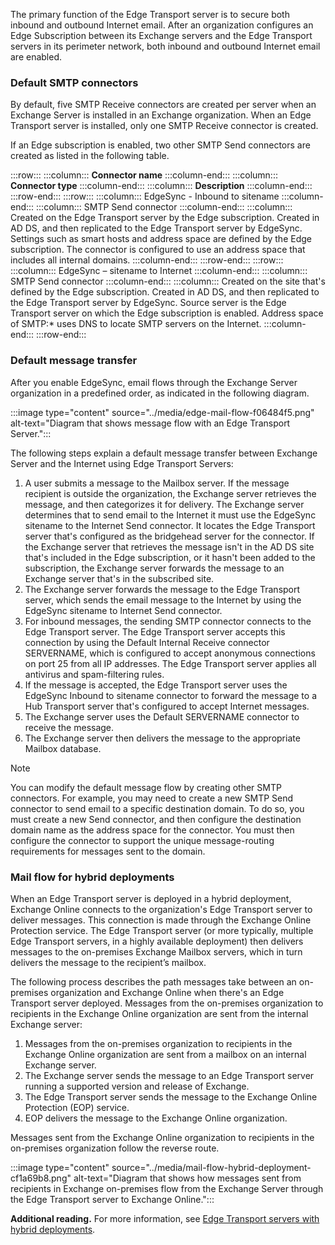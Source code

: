 The primary function of the Edge Transport server is to secure both inbound and outbound Internet email. After an organization configures an Edge Subscription between its Exchange servers and the Edge Transport servers in its perimeter network, both inbound and outbound Internet email are enabled.

### Default SMTP connectors

By default, five SMTP Receive connectors are created per server when an Exchange Server is installed in an Exchange organization. When an Edge Transport server is installed, only one SMTP Receive connector is created.

If an Edge subscription is enabled, two other SMTP Send connectors are created as listed in the following table.

:::row:::
  :::column:::
    **Connector name**
  :::column-end:::
  :::column:::
    **Connector type**
  :::column-end:::
  :::column:::
    **Description**
  :::column-end:::
:::row-end:::
:::row:::
  :::column:::
    EdgeSync - Inbound to sitename
  :::column-end:::
  :::column:::
    SMTP Send connector
  :::column-end:::
  :::column:::
    Created on the Edge Transport server by the Edge subscription.
Created in AD DS, and then replicated to the Edge Transport server by EdgeSync.
Settings such as smart hosts and address space are defined by the Edge subscription. The connector is configured to use an address space that includes all internal domains.
  :::column-end:::
:::row-end:::
:::row:::
  :::column:::
    EdgeSync – sitename to Internet
  :::column-end:::
  :::column:::
    SMTP Send connector
  :::column-end:::
  :::column:::
    Created on the site that's defined by the Edge subscription.
Created in AD DS, and then replicated to the Edge Transport server by EdgeSync.
Source server is the Edge Transport server on which the Edge subscription is enabled. Address space of SMTP:\* uses DNS to locate SMTP servers on the Internet.
  :::column-end:::
:::row-end:::


### Default message transfer

After you enable EdgeSync, email flows through the Exchange Server organization in a predefined order, as indicated in the following diagram.

:::image type="content" source="../media/edge-mail-flow-f06484f5.png" alt-text="Diagram that shows message flow with an Edge Transport Server.":::


The following steps explain a default message transfer between Exchange Server and the Internet using Edge Transport Servers:

1.  A user submits a message to the Mailbox server. If the message recipient is outside the organization, the Exchange server retrieves the message, and then categorizes it for delivery. The Exchange server determines that to send email to the Internet it must use the EdgeSync sitename to the Internet Send connector. It locates the Edge Transport server that's configured as the bridgehead server for the connector. If the Exchange server that retrieves the message isn't in the AD DS site that's included in the Edge subscription, or it hasn't been added to the subscription, the Exchange server forwards the message to an Exchange server that's in the subscribed site.
2.  The Exchange server forwards the message to the Edge Transport server, which sends the email message to the Internet by using the EdgeSync sitename to Internet Send connector.
3.  For inbound messages, the sending SMTP connector connects to the Edge Transport server. The Edge Transport server accepts this connection by using the Default Internal Receive connector SERVERNAME, which is configured to accept anonymous connections on port 25 from all IP addresses. The Edge Transport server applies all antivirus and spam-filtering rules.
4.  If the message is accepted, the Edge Transport server uses the EdgeSync Inbound to sitename connector to forward the message to a Hub Transport server that's configured to accept Internet messages.
5.  The Exchange server uses the Default SERVERNAME connector to receive the message.
6.  The Exchange server then delivers the message to the appropriate Mailbox database.

> [!NOTE]
> You can modify the default message flow by creating other SMTP connectors. For example, you may need to create a new SMTP Send connector to send email to a specific destination domain. To do so, you must create a new Send connector, and then configure the destination domain name as the address space for the connector. You must then configure the connector to support the unique message-routing requirements for messages sent to the domain.

### Mail flow for hybrid deployments

When an Edge Transport server is deployed in a hybrid deployment, Exchange Online connects to the organization's Edge Transport server to deliver messages. This connection is made through the Exchange Online Protection service. The Edge Transport server (or more typically, multiple Edge Transport servers, in a highly available deployment) then delivers messages to the on-premises Exchange Mailbox servers, which in turn delivers the message to the recipient’s mailbox.

The following process describes the path messages take between an on-premises organization and Exchange Online when there's an Edge Transport server deployed. Messages from the on-premises organization to recipients in the Exchange Online organization are sent from the internal Exchange server:

1.  Messages from the on-premises organization to recipients in the Exchange Online organization are sent from a mailbox on an internal Exchange server.
2.  The Exchange server sends the message to an Edge Transport server running a supported version and release of Exchange.
3.  The Edge Transport server sends the message to the Exchange Online Protection (EOP) service.
4.  EOP delivers the message to the Exchange Online organization.

Messages sent from the Exchange Online organization to recipients in the on-premises organization follow the reverse route.

:::image type="content" source="../media/mail-flow-hybrid-deployment-cf1a69b8.png" alt-text="Diagram that shows how messages sent from recipients in Exchange on-premises flow from the Exchange Server through the Edge Transport server to Exchange Online.":::


**Additional reading.** For more information, see [Edge Transport servers with hybrid deployments](https://aka.ms/AA3qvpd?azure-portal=true).
